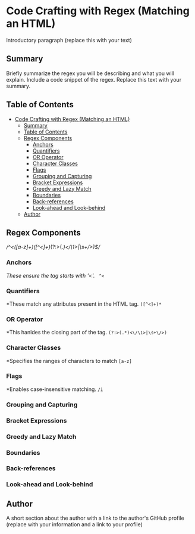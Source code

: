 # Code Crafting with Regex (Matching an HTML)

Introductory paragraph (replace this with your text)

## Summary

Briefly summarize the regex you will be describing and what you will explain. Include a code snippet of the regex. Replace this text with your summary.

## Table of Contents
- [Code Crafting with Regex (Matching an HTML)](#code-crafting-with-regex-matching-an-html)
  - [Summary](#summary)
  - [Table of Contents](#table-of-contents)
  - [Regex Components](#regex-components)
    - [Anchors](#anchors)
    - [Quantifiers](#quantifiers)
    - [OR Operator](#or-operator)
    - [Character Classes](#character-classes)
    - [Flags](#flags)
    - [Grouping and Capturing](#grouping-and-capturing)
    - [Bracket Expressions](#bracket-expressions)
    - [Greedy and Lazy Match](#greedy-and-lazy-match)
    - [Boundaries](#boundaries)
    - [Back-references](#back-references)
    - [Look-ahead and Look-behind](#look-ahead-and-look-behind)
  - [Author](#author)

## Regex Components
*/^<([a-z]+)([^<]+)*(?:>(.*)<\/\1>|\s+\/>)$/*
### Anchors
*These ensure the tag starts with '<'.*
``
^<``

### Quantifiers
*These match any attributes present in the HTML tag.
``([^<]+)*
``

### OR Operator
*This hanldes the closing part of the tag.
``(?:>(.*)<\/\1>|\s+\/>)
``
### Character Classes
*Specifies the ranges of characters to match
``[a-z]``
### Flags
*Enables case-insensitive matching.
``/i``
### Grouping and Capturing

### Bracket Expressions

### Greedy and Lazy Match

### Boundaries

### Back-references

### Look-ahead and Look-behind

## Author

A short section about the author with a link to the author's GitHub profile (replace with your information and a link to your profile)

